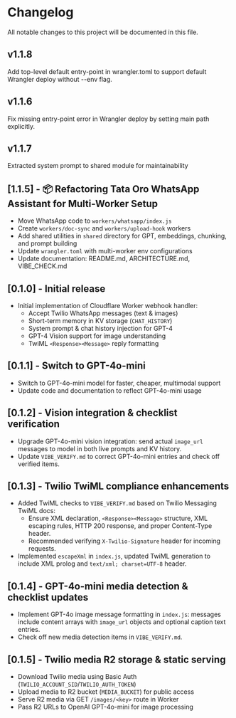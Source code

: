 # Changelog

All notable changes to this project will be documented in this file.

## v1.1.8
Add top-level default entry-point in wrangler.toml to support default Wrangler deploy without --env flag.  

## v1.1.6
Fix missing entry-point error in Wrangler deploy by setting main path explicitly.  

## v1.1.7
Extracted system prompt to shared module for maintainability  

## [1.1.5] - 📦 Refactoring Tata Oro WhatsApp Assistant for Multi-Worker Setup

- Move WhatsApp code to `workers/whatsapp/index.js`
- Create `workers/doc-sync` and `workers/upload-hook` workers
- Add shared utilities in `shared` directory for GPT, embeddings, chunking, and prompt building
- Update `wrangler.toml` with multi-worker env configurations
- Update documentation: README.md, ARCHITECTURE.md, VIBE_CHECK.md

## [0.1.0] - Initial release

- Initial implementation of Cloudflare Worker webhook handler:
  - Accept Twilio WhatsApp messages (text & images)
  - Short-term memory in KV storage (`CHAT_HISTORY`)
  - System prompt & chat history injection for GPT-4
  - GPT-4 Vision support for image understanding
  - TwiML `<Response><Message>` reply formatting

## [0.1.1] - Switch to GPT-4o-mini

- Switch to GPT-4o-mini model for faster, cheaper, multimodal support
- Update code and documentation to reflect GPT-4o-mini usage

## [0.1.2] - Vision integration & checklist verification

- Upgrade GPT-4o-mini vision integration: send actual `image_url` messages to model in both live prompts and KV history.
- Update `VIBE_VERIFY.md` to correct GPT-4o-mini entries and check off verified items.

## [0.1.3] - Twilio TwiML compliance enhancements

- Added TwiML checks to `VIBE_VERIFY.md` based on Twilio Messaging TwiML docs:
  - Ensure XML declaration, `<Response><Message>` structure, XML escaping rules, HTTP 200 response, and proper Content-Type header.
  - Recommended verifying `X-Twilio-Signature` header for incoming requests.
- Implemented `escapeXml` in `index.js`, updated TwiML generation to include XML prolog and `text/xml; charset=UTF-8` header.

## [0.1.4] - GPT-4o-mini media detection & checklist updates

- Implement GPT-4o image message formatting in `index.js`: messages include content arrays with `image_url` objects and optional caption text entries.
- Check off new media detection items in `VIBE_VERIFY.md`.

## [0.1.5] - Twilio media R2 storage & static serving

- Download Twilio media using Basic Auth (`TWILIO_ACCOUNT_SID`/`TWILIO_AUTH_TOKEN`)
- Upload media to R2 bucket (`MEDIA_BUCKET`) for public access
- Serve R2 media via GET `/images/<key>` route in Worker
- Pass R2 URLs to OpenAI GPT-4o-mini for image processing
